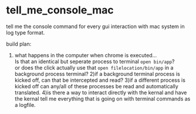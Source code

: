 # tell_me_console_mac
tell me the console command for every gui interaction with mac system in log type format. 

build plan:
1) what happens in the computer when chrome is executed... <br> Is that an identical but seperate process to terminal `open bin/app`? <br> or does the click actually use that `open filelocation/bin/app` in a background process terminal? 
2)if a background terminal process is kicked off, can that be intercepted and read?
3)if a different process is kicked off can any/all of these processes be read and automatically translated. 
4)is there a way to interact directly with the kernal and have the kernal tell me everything that is going on with terminal commands as a logfile.
